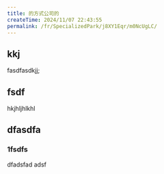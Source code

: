 ```yaml
---
title: 的方式公司的
createTime: 2024/11/07 22:43:55
permalink: /fr/SpecializedPark/j8XY1Eqr/m0NcUgLC/
---
```


## kkj 
fasdfasdkjj;


## fsdf 


hkjhljhlkhl


## dfasdfa 

### 1fsdfs

dfadsfad adsf
